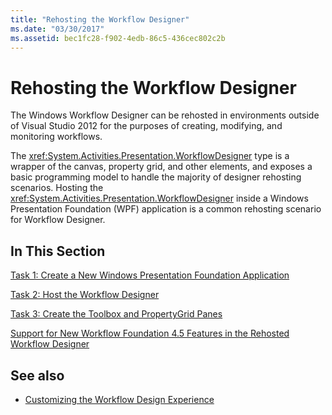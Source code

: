```yaml
---
title: "Rehosting the Workflow Designer"
ms.date: "03/30/2017"
ms.assetid: bec1fc28-f902-4edb-86c5-436cec802c2b
---
```

# Rehosting the Workflow Designer
The Windows Workflow Designer can be rehosted in environments outside of Visual Studio 2012 for the purposes of creating, modifying, and monitoring workflows.

 The <xref:System.Activities.Presentation.WorkflowDesigner> type is a wrapper of the canvas, property grid, and other elements, and exposes a basic programming model to handle the majority of designer rehosting scenarios. Hosting the <xref:System.Activities.Presentation.WorkflowDesigner> inside a Windows Presentation Foundation (WPF) application is a common rehosting scenario for Workflow Designer.

## In This Section
 [Task 1: Create a New Windows Presentation Foundation Application](task-1-create-a-new-wpf-app.md)

 [Task 2: Host the Workflow Designer](task-2-host-the-workflow-designer.md)

 [Task 3: Create the Toolbox and PropertyGrid Panes](task-3-create-the-toolbox-and-propertygrid-panes.md)

 [Support for New Workflow Foundation 4.5 Features in the Rehosted Workflow Designer](wf-features-in-the-rehosted-workflow-designer.md)

## See also

- [Customizing the Workflow Design Experience](customizing-the-workflow-design-experience.md)
